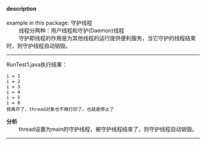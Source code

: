 #### description
example in this package: 守护线程    
&emsp;&emsp; 线程分两种：用户线程和守护(Daemon)线程    
&emsp;&emsp; 守护即线程的作用是为其他线程的运行提供便利服务，当它守护的线程结束时，则守护线程自动销毁。

*** 
RunTest1.java执行结果：
```
i = 1
i = 2
i = 3
i = 4
i = 5
i = 6
我离开了，thread对象也不再打印了，也就是停止了
```
**分析**    
&emsp;&emsp; thread设置为main的守护线程，被守护线程结束了，则守护线程自动销毁。
***




